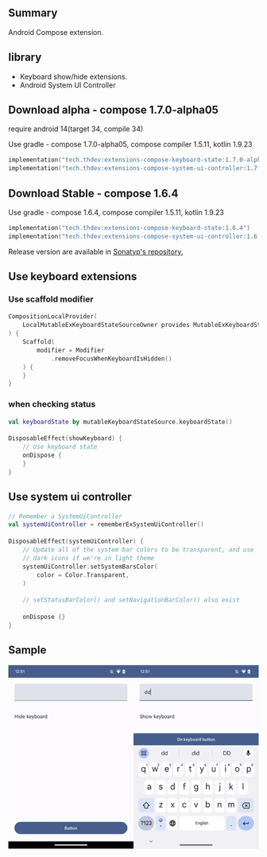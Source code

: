 ## Summary

Android Compose extension.

## library

- Keyboard show/hide extensions.
- Android System UI Controller

## Download alpha - compose 1.7.0-alpha05

require android 14(target 34, compile 34)

Use gradle - compose 1.7.0-alpha05, compose compiler 1.5.11, kotlin 1.9.23

```kotlin
implementation("tech.thdev:extensions-compose-keyboard-state:1.7.0-alpha05")
implementation("tech.thdev:extensions-compose-system-ui-controller:1.7.0-alpha05")
```

## Download Stable - compose 1.6.4

Use gradle - compose 1.6.4, compose compiler 1.5.11, kotlin 1.9.23

```kotlin
implementation("tech.thdev:extensions-compose-keyboard-state:1.6.4")
implementation("tech.thdev:extensions-compose-system-ui-controller:1.6.4")
```

Release version are available in [Sonatyp's repository.](https://search.maven.org/search?q=tech.thdev)

## Use keyboard extensions

### Use scaffold modifier

```kotlin
CompositionLocalProvider(
    LocalMutableExKeyboardStateSourceOwner provides MutableExKeyboardStateSource()
) {
    Scaffold(
        modifier = Modifier
            .removeFocusWhenKeyboardIsHidden()
    ) {
    }
}
```

### when checking status

```kotlin
val keyboardState by mutableKeyboardStateSource.keyboardState()

DisposableEffect(showKeyboard) {
    // Use keyboard state
    onDispose {
    }
}
```

## Use system ui controller

```kotlin
// Remember a SystemUiController
val systemUiController = rememberExSystemUiController()

DisposableEffect(systemUiController) {
    // Update all of the system bar colors to be transparent, and use
    // dark icons if we're in light theme
    systemUiController.setSystemBarsColor(
        color = Color.Transparent,
    )

    // setStatusBarColor() and setNavigationBarColor() also exist

    onDispose {}
}
```

## Sample

![image](images/sample.png)
